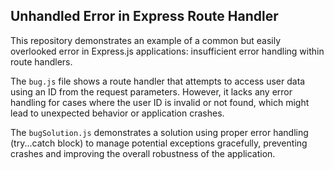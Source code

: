 ## Unhandled Error in Express Route Handler

This repository demonstrates an example of a common but easily overlooked error in Express.js applications: insufficient error handling within route handlers.

The `bug.js` file shows a route handler that attempts to access user data using an ID from the request parameters.  However, it lacks any error handling for cases where the user ID is invalid or not found, which might lead to unexpected behavior or application crashes.

The `bugSolution.js` demonstrates a solution using proper error handling (try...catch block) to manage potential exceptions gracefully, preventing crashes and improving the overall robustness of the application.